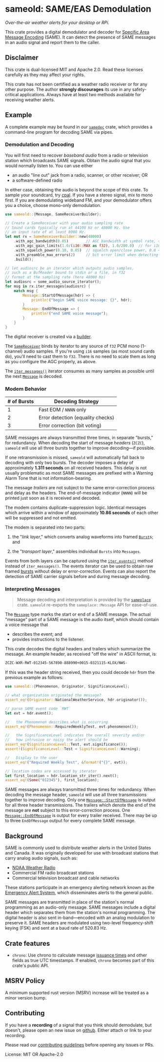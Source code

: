 # sameold: SAME/EAS Demodulation

*Over-the-air weather alerts for your desktop or RPi.*

This crate provides a digital demodulator and decoder for
[Specific Area Message Encoding](https://en.wikipedia.org/wiki/Specific_Area_Message_Encoding)
(SAME). It can detect the presence of SAME messages in an audio signal
and report them to the caller.

## Disclaimer

This crate is dual-licensed MIT and Apache 2.0. Read these licenses
carefully as they may affect your rights.

This crate has not been certified as a weather radio receiver or for any
other purpose. The author **strongly discourages** its use in any
safety-critical applications. Always have at least two methods available
for receiving weather alerts.

## Example

A complete example may be found in our
[`samedec`](https://crates.io/crates/samedec) crate, which provides a
command-line program for decoding SAME via pipes.

### Demodulation and Decoding

You will first need to recover *baseband audio* from a radio or
television station which broadcasts SAME signals. Obtain the
audio signal that you would normally listen to. You can use
either

* an audio "line out" jack from a radio, scanner, or other
  receiver; OR
* a software-defined radio

In either case, obtaining the audio is beyond the scope of this
crate. To sample your soundcard, try
[cpal](https://crates.io/crates/cpal). If you have a stereo
signal, mix to mono first. If you are demodulating wideband FM,
and your demodulator offers you a choice, choose mono-only
demodulation.

```rust
use sameold::{Message, SameReceiverBuilder};

// Create a SameReceiver with your audio sampling rate
// Sound cards typically run at 44100 Hz or 48000 Hz. Use
// an input rate of at least 8000 Hz.
let mut rx = SameReceiverBuilder::new(48000)
    .with_agc_bandwidth(0.05)        // AGC bandwidth at symbol rate, < 1.0
    .with_agc_gain_limits(1.0/(i16::MAX as f32), 1.0/200.0)  // for i16
    .with_squelch_power(0.10, 0.05)  // squelch open/close power, 0.0 < power < 1.0
    .with_preamble_max_errors(2)     // bit error limit when detecting sync sequence
    .build();

// let audiosrc be an iterator which outputs audio samples,
// such as a BufReader bound to stdin or a file, in f32
// format at the sampling rate (here 48000 Hz)
let audiosrc = some_audio_source_iterator();
for msg in rx.iter_messages(audiosrc) {
    match msg {
        Message::StartOfMessage(hdr) => {
            println!("begin SAME voice message: {}", hdr);
        }
        Message::EndOfMessage => {
            println!("end SAME voice message");
        }
    }
}
```

The digital receiver is created via a
[builder](https://docs.rs/sameold/latest/sameold/struct.SameReceiverBuilder.html).

The [`SameReceiver`](https://docs.rs/sameold/latest/sameold/struct.SameReceiver.html)
binds by iterator to any source of `f32` PCM mono (1-channel) audio samples. If
you're using `i16` samples (as most sound cards do), you'll need to cast them to
`f32`. There is no need to scale them as long as you configure the AGC properly,
as above.

The
[`iter_messages()`](https://docs.rs/sameold/latest/sameold/struct.SameReceiver.html#method.iter_messages)
iterator consumes as many samples as possible until the next
[`Message`](https://docs.rs/sameold/latest/sameold/enum.Message.html)
is decoded.

### Modem Behavior

| # of Bursts | Decoding Strategy                  |
|-------------|------------------------------------|
| 1           | Fast EOM / `NNNN` only             |
| 2           | Error detection (equality checks)  |
| 3           | Error correction (bit voting)      |

SAME messages are always transmitted three times, in separate "bursts," for
redundancy. When decoding the start of message *headers* (`ZCZC`), `sameold`
will use all three bursts together to improve decoding—if possible.

If one retransmission is missed, `sameold` will automatically fall back to
decoding with only two bursts. The decoder imposes a delay of approximately
**1.311 seconds** on all received headers. This delay is not usually
problematic as most SAME messages are prefixed with a Warning Alarm Tone that
is not information-bearing.

The message *trailers* are not subject to the same error-correction process
and delay as the headers. The end-of-message indicator (`NNNN`) will be
printed just soon as it is received and decoded.

The modem contains duplicate-suppression logic. Identical messages which
arrive within a window of approximately **10.86 seconds** of each other will
be suppressed and not emitted.

The modem is separated into two parts:

1. the "*link layer*," which converts analog waveforms into framed
   [`Burst`](https://docs.rs/sameold/latest/sameold/enum.LinkState.html#variant.Burst)s;
   and

2. the "*transport layer*," assembles individual `Bursts` into `Messages`.

Events from both layers can be captured using the
[`iter_events()`](https://docs.rs/sameold/latest/sameold/struct.SameReceiver.html#method.iter_events)
method instead of `iter_messages()`. The events iterator can be used to obtain
raw framed
[bursts](https://docs.rs/sameold/latest/sameold/struct.SameReceiverEvent.html#method.burst)
without delay or error-correction. Events can also report the detection of SAME
carrier signals before and during message decoding.

### Interpreting Messages

> Message decoding and interpretation is provided by the
> [`sameplace`](https://docs.rs/sameplace/latest/sameplace/)
> crate. `sameold` re-exports the `sameplace::Message` API
> for ease-of-use.

The [`Message`](https://docs.rs/sameold/latest/sameold/enum.Message.html) type
marks the start or end of a SAME message. The actual "message" part of a SAME
message is the audio itself, which should contain a voice message that

* describes the event; and
* provides instructions to the listener.

This crate decodes the digital headers and trailers which summarize
the message. An example header, as received "off the wire" in ASCII
format, is:

```txt
ZCZC-WXR-RWT-012345-567890-888990+0015-0321115-KLOX/NWS-
```

If this was the header string received, then you could decode
`hdr` from the previous example as follows:

```rust
use sameold::{Phenomenon, Originator, SignificanceLevel};

// what organization originated the message?
assert_eq!(Originator::NationalWeatherService, hdr.originator());

// parse SAME event code `RWT`
let evt = hdr.event();

//   the Phenomenon describes what is occurring
assert_eq!(Phenomenon::RequiredWeeklyTest, evt.phenomenon());

//   the SignificanceLevel indicates the overall severity and/or
//   how intrusive or noisy the alert should be
assert_eq!(SignificanceLevel::Test, evt.significance());
assert!(SignificanceLevel::Test < SignificanceLevel::Warning);

//   Display to the user
assert_eq!("Required Weekly Test", &format!("{}", evt));

// location codes are accessed by iterator
let first_location = hdr.location_str_iter().next();
assert_eq!(Some("012345"), first_location);
```

SAME messages are always transmitted three times for redundancy.
When decoding the message header, `sameold` will use all three
transmissions together to improve decoding. Only one
[`Message::StartOfMessage`](https://docs.rs/sameold/latest/sameold/enum.Message.html#variant.StartOfMessage)
is output for all three header transmissions.
The trailers which denote the end of the message are **not** subject to
this error-correction process. One
[`Message::EndOfMessage`](https://docs.rs/sameold/latest/sameold/enum.Message.html#variant.EndOfMessage)
is output for every trailer received. There may be up to three
`EndOfMessage` output for every complete SAME message.

## Background

SAME is commonly used to distribute weather alerts in the United States and
Canada. It was originally developed for use with broadcast stations that
carry analog audio signals, such as:

* [NOAA Weather Radio](https://www.weather.gov/nwr/)
* Commercial FM radio broadcast stations
* Commercial television broadcast and cable networks

These stations participate in an emergency alerting network known as the
[Emergency Alert System](https://en.wikipedia.org/wiki/Emergency_Alert_System),
which disseminates alerts to the general public.

SAME messages are transmitted in place of the station's normal programming
as an audio-only message. SAME messages include a digital header which
separates them from the station's normal programming. The digital header is
also sent in-band—encoded with an analog modulation to preserve it. SAME
headers are modulated using two-level frequency-shift keying (FSK) and sent
at a baud rate of 520.83 Hz.

## Crate features

* `chrono`: Use chrono to calculate message
  [issuance times](https://docs.rs/sameold/latest/sameold/struct.MessageHeader.html#method.issue_datetime)
  and other fields as true UTC timestamps. If enabled, `chrono`
  becomes part of this crate's public API.

## MSRV Policy

A minimum supported rust version (MSRV) increase will be treated as a minor
version bump.

## Contributing

If you have a **recording** of a signal that you think should demodulate, but
doesn't, please open an new issue on
[github](https://github.com/cbs228/sameold). Either attach or link to your
recording.

Please read our
[contributing guidelines](https://github.com/cbs228/sameold/blob/master/CONTRIBUTING.md)
before opening any issues or PRs.

License: MIT OR Apache-2.0
